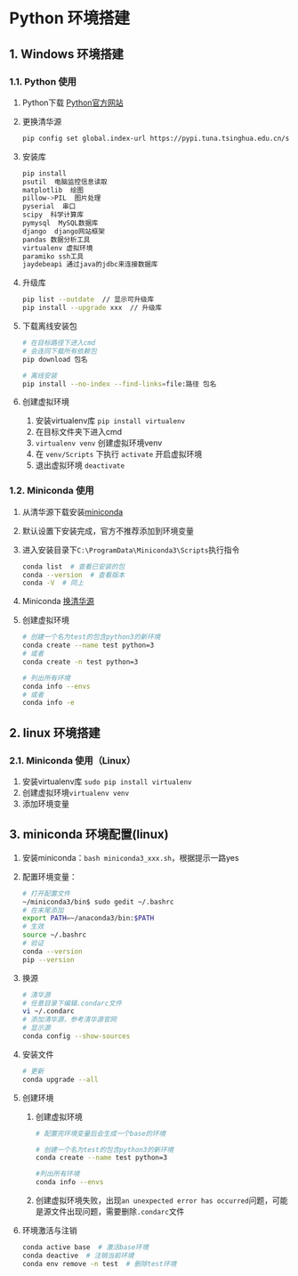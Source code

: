 # Python 环境搭建

## 1. Windows 环境搭建

### 1.1. Python 使用

1. Python下载
   [Python官方网站](https://www.python.org/)
2. 更换清华源

    ```bash
    pip config set global.index-url https://pypi.tuna.tsinghua.edu.cn/simple
    ```

3. 安装库

    ```bash
    pip install
    psutil  电脑监控信息读取
    matplotlib  绘图
    pillow->PIL  图片处理
    pyserial  串口
    scipy  科学计算库
    pymysql  MySQL数据库
    django  django网站框架
    pandas 数据分析工具
    virtualenv 虚拟环境
    paramiko ssh工具
    jaydebeapi 通过java的jdbc来连接数据库

    ```

4. 升级库

    ```bash
    pip list --outdate  // 显示可升级库
    pip install --upgrade xxx  // 升级库
    ```

5. 下载离线安装包

    ```bash
    # 在目标路径下进入cmd
    # 会连同下载所有依赖包
    pip download 包名

    # 离线安装
    pip install --no-index --find-links=file:路径 包名
    ```

6. 创建虚拟环境
   1. 安装virtualenv库 `pip install virtualenv`
   2. 在目标文件夹下进入cmd
   3. `virtualenv venv` 创建虚拟环境venv
   4. 在 `venv/Scripts` 下执行 `activate` 开启虚拟环境
   5. 退出虚拟环境 `deactivate`

### 1.2. Miniconda 使用

1. 从清华源下载安装[miniconda](https://mirrors.tuna.tsinghua.edu.cn/anaconda/miniconda/)
2. 默认设置下安装完成，官方不推荐添加到环境变量
3. 进入安装目录下`C:\ProgramData\Miniconda3\Scripts`执行指令

    ```bash
    conda list  # 查看已安装的包
    conda --version  # 查看版本
    conda -V  # 同上
    ```

4. Miniconda [换清华源](https://mirror.tuna.tsinghua.edu.cn/help/anaconda/)
5. 创建虚拟环境

    ```bash
    # 创建一个名为test的包含python3的新环境
    conda create --name test python=3
    # 或者
    conda create -n test python=3

    # 列出所有环境
    conda info --envs
    # 或者
    conda info -e

    ```

## 2. linux 环境搭建

### 2.1. Miniconda 使用（Linux）

1. 安装virtualenv库 `sudo pip install virtualenv`
2. 创建虚拟环境`virtualenv venv`
3. 添加环境变量

## 3. miniconda 环境配置(linux)

1. 安装miniconda：`bash miniconda3_xxx.sh`，根据提示一路yes
2. 配置环境变量：

     ```bash
     # 打开配置文件
     ~/miniconda3/bin$ sudo gedit ~/.bashrc
     # 在末尾添加
     export PATH=~/anaconda3/bin:$PATH
     # 生效
     source ~/.bashrc
     # 验证
     conda --version
     pip --version
     ```

3. 换源

    ```bash
    # 清华源
    # 任意目录下编辑.condarc文件
    vi ~/.condarc
    # 添加清华源，参考清华源官网
    # 显示源
    conda config --show-sources
    ```

4. 安装文件

     ```bash
     # 更新
     conda upgrade --all
     ```

5. 创建环境
   1. 创建虚拟环境

        ```bash
        # 配置完环境变量后会生成一个base的环境

        # 创建一个名为test的包含python3的新环境
        conda create --name test python=3  

        #列出所有环境
        conda info --envs
        ```

   2. 创建虚拟环境失败，出现`an unexpected error has occurred`问题，可能是源文件出现问题，需要删除`.condarc`文件

6. 环境激活与注销

     ```bash
     conda active base  # 激活base环境
     conda deactive  # 注销当前环境
     conda env remove -n test  # 删除test环境
     ```

